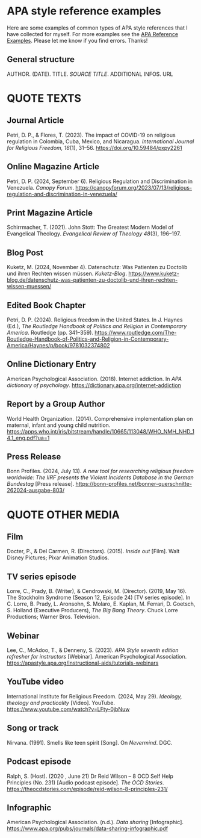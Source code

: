 # APA style reference examples

Here are some examples of common types of APA style references that I have collected for myself. For more examples see the [APA Reference Examples](https://apastyle.apa.org/style-grammar-guidelines/references/examples). Please let me know if you find errors. Thanks!

## General structure
AUTHOR. (DATE). TITLE. *SOURCE TITLE*. ADDITIONAL INFOS. URL

# QUOTE TEXTS 

## Journal Article
Petri, D. P., & Flores, T. (2023). The impact of COVID-19 on religious regulation in Colombia, Cuba, Mexico, and Nicaragua. *International Journal for Religious Freedom, 16*(1), 31–56. https://doi.org/10.59484/pxpy2261

## Online Magazine Article
Petri, D. P. (2024, September 6). Religious Regulation and Discrimination in Venezuela. *Canopy Forum*. https://canopyforum.org/2023/07/13/religious-regulation-and-discrimination-in-venezuela/

## Print Magazine Article
Schirrmacher, T. (2021). John Stott: The Greatest Modern Model of Evangelical Theology. *Evangelical Review of Theology 48*(3), 196–197.

## Blog Post 
Kuketz, M. (2024, November 4). Datenschutz: Was Patienten zu Doctolib und ihren Rechten wissen müssen. *Kuketz-Blog*. https://www.kuketz-blog.de/datenschutz-was-patienten-zu-doctolib-und-ihren-rechten-wissen-muessen/

## Edited Book Chapter
Petri, D. P. (2024). Religious freedom in the United States. In J. Haynes (Ed.), *The Routledge Handbook of Politics and Religion in Contemporary America*. Routledge (pp. 341–359). https://www.routledge.com/The-Routledge-Handbook-of-Politics-and-Religion-in-Contemporary-America/Haynes/p/book/9781032374802

## Online Dictionary Entry
American Psychological Association. (2018). Internet addiction. In *APA dictionary of psychology*. https://dictionary.apa.org/internet-addiction

## Report by a Group Author
World Health Organization. (2014). Comprehensive implementation plan on maternal, infant and young child nutrition. https://apps.who.int/iris/bitstream/handle/10665/113048/WHO_NMH_NHD_14.1_eng.pdf?ua=1

## Press Release
Bonn Profiles. (2024, July 13). *A new tool for researching religious freedom worldwide: The IIRF presents the Violent Incidents Database in the German Bundestag* [Press release]. https://bonn-profiles.net/bonner-querschnitte-262024-ausgabe-803/

# QUOTE OTHER MEDIA

## Film
Docter, P., & Del Carmen, R. (Directors). (2015). *Inside out* [Film]. Walt Disney Pictures; Pixar Animation Studios.

## TV series episode
Lorre, C., Prady, B. (Writer), & Cendrowski, M. (Director). (2019, May 16). The Stockholm Syndrome (Season 12, Episode 24) [TV series episode]. In	C. Lorre, B. Prady, L. Aronsohn, S. Molaro, E. Kaplan, M. Ferrari, D. Goetsch, S. Holland (Executive Producers), *The Big Bang Theory*.	Chuck Lorre Productions; Warner Bros. Television.

## Webinar 
Lee, C., McAdoo, T., & Denneny, S. (2023). *APA Style seventh edition refresher for instructors* [Webinar]. American Psychological Association. https://apastyle.apa.org/instructional-aids/tutorials-webinars

## YouTube video
International Institute for Religious Freedom. (2024, May 29). *Ideology, theology and practicality* [Video]. YouTube. https://www.youtube.com/watch?v=LFty-0jbNuw

## Song or track
Nirvana. (1991). Smells like teen spirit [Song]. On *Nevermind*. DGC.

## Podcast episode
Ralph, S. (Host). (2020 , June 21) Dr Reid Wilson – 8 OCD Self Help Principles (No. 231) [Audio podcast episode]. *The OCD Stories*. https://theocdstories.com/episode/reid-wilson-8-principles-231/

## Infographic
American Psychological Association. (n.d.). *Data sharing* [Infographic]. https://www.apa.org/pubs/journals/data-sharing-infographic.pdf
